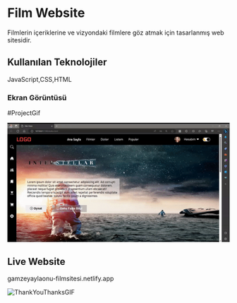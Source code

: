 ﻿<h1> Film Website </h1>

Filmlerin içeriklerine ve vizyondaki filmlere göz atmak için tasarlanmış web sitesidir.

<h2>Kullanılan Teknolojiler</h2>

JavaScript,CSS,HTML

<h3> Ekran Görüntüsü </h3>

#ProjectGif

![](ezgif.com-video-to-gif.gif)

<h2> Live Website </h2>

<link>  gamzeyaylaonu-filmsitesi.netlify.app </link>

![ThankYouThanksGIF](https://github.com/gamzeyaylaonu/Film-Website/assets/135466558/73a81143-d16f-45a3-95fd-9327ef50461b)
